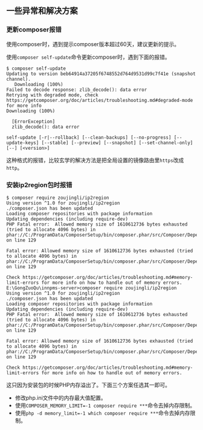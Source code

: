## 一些异常和解决方案

### 更新composer报错

使用composer时，遇到提示composer版本超过60天，建议更新的提示。

使用`composer self-update`命令更新composer时，遇到下面的报错。

```
$ composer self-update
Updating to version beb64914a37205f6748552d764d9531d99c7f41e (snapshot channel).
   Downloading (100%)
Failed to decode response: zlib_decode(): data error
Retrying with degraded mode, check https://getcomposer.org/doc/articles/troubleshooting.md#degraded-mode for more info
Downloading (100%)

  [ErrorException]
  zlib_decode(): data error

self-update [-r|--rollback] [--clean-backups] [--no-progress] [--update-keys] [--stable] [--preview] [--snapshot] [--set-channel-only] [--] [<version>]
```

这种格式的报错，比较玄学的解决方法是把全局设置的镜像路由里`https`改成`http`。

### 安装ip2region包时报错

```
$ composer require zoujingli/ip2region
Using version ^1.0 for zoujingli/ip2region
./composer.json has been updated
Loading composer repositories with package information
Updating dependencies (including require-dev)
PHP Fatal error:  Allowed memory size of 1610612736 bytes exhausted (tried to allocate 4096 bytes) in phar://C:/ProgramData/ComposerSetup/bin/composer.phar/src/Composer/DependencyResolver/RuleSetGenerator.php on line 129

Fatal error: Allowed memory size of 1610612736 bytes exhausted (tried to allocate 4096 bytes) in phar://C:/ProgramData/ComposerSetup/bin/composer.phar/src/Composer/DependencyResolver/RuleSetGenerator.php on line 129

Check https://getcomposer.org/doc/articles/troubleshooting.md#memory-limit-errors for more info on how to handle out of memory errors.
E:\GongZuoQu\innpms-server>composer require zoujingli/ip2region
Using version ^1.0 for zoujingli/ip2region
./composer.json has been updated
Loading composer repositories with package information
Updating dependencies (including require-dev)
PHP Fatal error:  Allowed memory size of 1610612736 bytes exhausted (tried to allocate 4096 bytes) in phar://C:/ProgramData/ComposerSetup/bin/composer.phar/src/Composer/DependencyResolver/RuleSetGenerator.php on line 129

Fatal error: Allowed memory size of 1610612736 bytes exhausted (tried to allocate 4096 bytes) in phar://C:/ProgramData/ComposerSetup/bin/composer.phar/src/Composer/DependencyResolver/RuleSetGenerator.php on line 129

Check https://getcomposer.org/doc/articles/troubleshooting.md#memory-limit-errors for more info on how to handle out of memory errors.
```

这只因为安装包的时候PHP内存溢出了。下面三个方案任选其一即可。

- 修改php.ini文件中的内存最大值配置。
- 使用`COMPOSER_MEMORY_LIMIT=-1 composer require ***`命令去掉内存限制。
- 使用`php -d memory_limit=-1 which composer require ***`命令去掉内存限制。